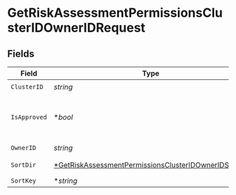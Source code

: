 # GetRiskAssessmentPermissionsClusterIDOwnerIDRequest


## Fields

| Field                                                                                                                                  | Type                                                                                                                                   | Required                                                                                                                               | Description                                                                                                                            |
| -------------------------------------------------------------------------------------------------------------------------------------- | -------------------------------------------------------------------------------------------------------------------------------------- | -------------------------------------------------------------------------------------------------------------------------------------- | -------------------------------------------------------------------------------------------------------------------------------------- |
| `ClusterID`                                                                                                                            | *string*                                                                                                                               | :heavy_check_mark:                                                                                                                     | N/A                                                                                                                                    |
| `IsApproved`                                                                                                                           | **bool*                                                                                                                                | :heavy_minus_sign:                                                                                                                     | Return approved / not approved entries                                                                                                 |
| `OwnerID`                                                                                                                              | *string*                                                                                                                               | :heavy_check_mark:                                                                                                                     | N/A                                                                                                                                    |
| `SortDir`                                                                                                                              | [*GetRiskAssessmentPermissionsClusterIDOwnerIDSortDir](../../models/operations/getriskassessmentpermissionsclusteridowneridsortdir.md) | :heavy_minus_sign:                                                                                                                     | sorting direction                                                                                                                      |
| `SortKey`                                                                                                                              | **string*                                                                                                                              | :heavy_minus_sign:                                                                                                                     | sort key                                                                                                                               |